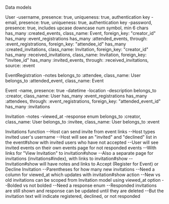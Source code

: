 Data models

User
-username, presence: true, uniqueness: true, authentication key
-email, presence: true, uniqueness: true, authentication key
-password, presence: true, includes upcase downcase num symbol, min 6 chars
has_many :created_events, class_name: Event, foreign_key: "creator_id"
has_many :event_registrations
has_many :attended_events, through: :event_registrations, foreign_key: "attendee_id"
has_many :created_invitations, class_name: Invitation, foreign_key: "creator_id"
has_many :received_invitations, class_name: Invitation, foreign_key: "invitee_id"
has_many :invited_events, through: :received_invitations, source: :event

EventRegistration
-notes
belongs_to :attendee, class_name: User
belongs_to :attended_event, class_name: Event

Event
-name, presence: true
-datetime
-location
-description
belongs_to :creator, class_name: User
has_many :event_registrations
has_many :attendees, through: :event_registrations, foreign_key: "attended_event_id"
has_many :invitations

Invitation
-notes
-viewed_at
-response enum
belongs_to :creator, class_name: User
belongs_to :invitee, class_name: User
belongs_to :event

Invitations function
--Host can send invite from event links
  --Host types invited user's username
  --Host will see an "invited" and "declined" list in the event#show with invited users who have not accepted
--User will see invited events on their own events page for not responded events
  --With links for "View Invitation" to invitation#show
  --Also a separate page for invitations (invitations#index), with links to invitation#show
  --Invitation#show will have notes and links to Accept (Register for Event) or Decline Invitation
  --Parentheses for how many new invitations
  --Need a column for viewed_at which updates with invitation#show action
  --New vs old invitations can be scoped from Invitation model using viewed_at option
    --Bolded vs not bolded
  --Need a response enum
    --Responded invitations are still shown and response can be updated until they are deleted
    --But the invitation text will indicate registered, declined, or not responded
